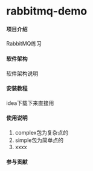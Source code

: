 # rabbitmq-demo

#### 项目介绍
RabbitMQ练习

#### 软件架构
软件架构说明


#### 安装教程

idea下载下来直接用

#### 使用说明

1. complex包为复杂点的
2. simple包为简单点的
3. xxxx

#### 参与贡献
